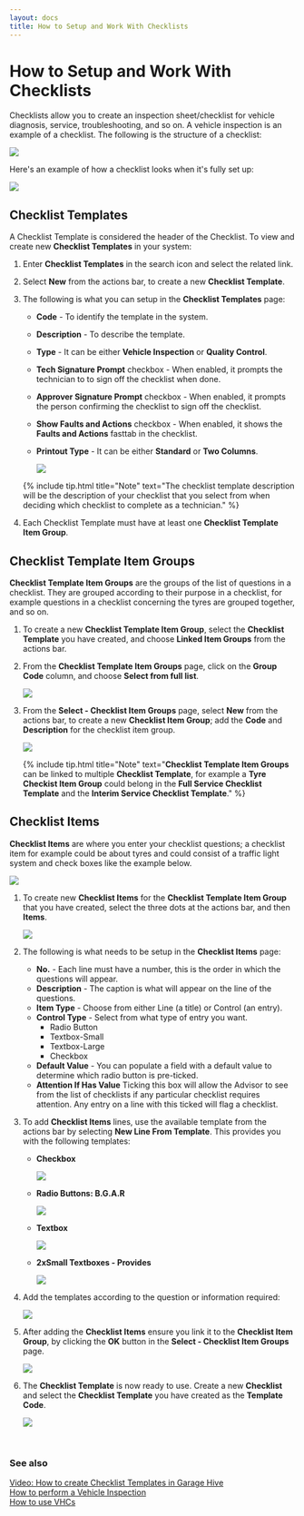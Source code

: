 ```yaml
---
layout: docs
title: How to Setup and Work With Checklists
---
```


# How to Setup and Work With Checklists
Checklists allow you to create an inspection sheet/checklist for vehicle diagnosis, service, troubleshooting, and so on. A vehicle inspection is an example of a checklist. The following is the structure of a checklist:

   ![](media/garagehive-checklist-setup1.png)

Here's an example of how a checklist looks when it's fully set up:

   ![](media/garagehive-checklist-setup1a.png)

## Checklist Templates
A Checklist Template is considered the header of the Checklist. To view and create new **Checklist Templates** in your system:
1. Enter **Checklist Templates** in the search icon and select the related link.
1. Select **New** from the actions bar, to create a new **Checklist Template**.
1. The following is what you can setup in the **Checklist Templates** page:
    * **Code** - To identify the template in the system.
    * **Description** - To describe the template.
    * **Type** - It can be either **Vehicle Inspection** or **Quality Control**.
    * **Tech Signature Prompt** checkbox - When enabled, it prompts the technician to to sign off the checklist when done.
    * **Approver Signature Prompt** checkbox - When enabled, it prompts the person confirming the checklist to sign off the checklist.
    * **Show Faults and Actions** checkbox - When enabled, it shows the **Faults and Actions** fasttab in the checklist.
    * **Printout Type** - It can be either **Standard** or **Two Columns**.

        ![](media/garagehive-checklist-setup2.gif)
      
   {% include tip.html title="Note" text="The checklist template description will be the description of your checklist that you select from when deciding which checklist to complete as a technician." %}

1. Each Checklist Template must have at least one **Checklist Template Item Group**. 

## Checklist Template Item Groups
**Checklist Template Item Groups** are the groups of the list of questions in a checklist. They are grouped according to their purpose in a checklist, for example questions in a checklist concerning the tyres are grouped together, and so on.
1. To create a new **Checklist Template Item Group**, select the **Checklist Template** you have created, and choose **Linked Item Groups** from the actions bar.
1. From the **Checklist Template Item Groups** page, click on the **Group Code** column, and choose **Select from full list**.

   ![](media/garagehive-checklist-setup3.gif)

1. From the **Select - Checklist Item Groups** page, select **New** from the actions bar, to create a new **Checklist Item Group**; add the **Code** and **Description** for the checklist item group.

   ![](media/garagehive-checklist-setup4.gif)

      {% include tip.html title="Note" text="**Checklist Template Item Groups** can be linked to multiple **Checklist Template**, for example a **Tyre Checkist Item Group** could belong in the **Full Service Checklist Template** and the **Interim Service Checklist Template**." %}

## Checklist Items
**Checklist Items** are where you enter your checklist questions; a checklist item for example could be about tyres and could consist of a traffic light system and check boxes like the example below. 

   ![](media/garagehive-checklists-group-example1.png)

1. To create new **Checklist Items** for the **Checklist Template Item Group** that you have created, select the three dots at the actions bar, and then **Items**.

   ![](media/garagehive-checklist-setup5.gif)

2. The following is what needs to be setup in the **Checklist Items** page:
      * **No.** - Each line must have a number, this is the order in which the questions will appear. 
      * **Description** - The caption is what will appear on the line of the questions.
      * **Item Type** - Choose from either Line (a title) or Control (an entry).
      * **Control Type** - Select from what type of entry you want.
          * Radio Button
          * Textbox-Small
          * Textbox-Large
          * Checkbox
      * **Default Value** - You can populate a field with a default value to determine which radio button is pre-ticked.
      * **Attention If Has Value** Ticking this box will allow the Advisor to see from the list of checklists if any particular checklist requires attention. Any entry on a line with this ticked will flag a checklist.

3. To add **Checklist Items** lines, use the available template from the actions bar by selecting **New Line From Template**. This provides you with the following templates:
      * **Checkbox**
            
         ![](media/garagehive-checklist-checkbox.png)

      * **Radio Buttons: B.G.A.R**

         ![](media/garagehive-checklist-redbuttons.png)

      * **Textbox**
            
         ![](media/garagehive-textbox.png)

      * **2xSmall Textboxes - Provides**
            
         ![](media/garagehive-two-small-textboxes.png)

4. Add the templates according to the question or information required:

   ![](media/garagehive-checklist-setup6.gif)

5. After adding the **Checklist Items** ensure you link it to the **Checklist Item Group**, by clicking  the **OK** button in the **Select - Checklist Item Groups** page.

   ![](media/garagehive-checklist-setup7.gif)

6. The **Checklist Template** is now ready to use. Create a new **Checklist** and select the **Checklist Template** you have created as the **Template Code**.

   ![](media/garagehive-checklist-setup8.gif)


<br>

### See also

[Video: How to create Checklist Templates in Garage Hive](https://www.youtube.com/watch?v=biWot0Z4r9w) \
[How to perform a Vehicle Inspection](https://docs.garagehive.co.uk/docs/garagehive-technicians-vehicle-inspections.html "How to perform a Vehicle Inspection") \
[How to use VHCs](https://docs.garagehive.co.uk/docs/garagehive-VHC.html "How to use VHCs")